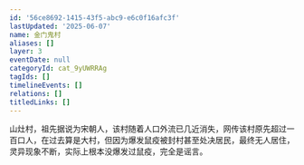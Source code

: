 ```yaml
---
id: '56ce8692-1415-43f5-abc9-e6c0f16afc3f'
lastUpdated: '2025-06-07'
name: 金门鬼村
aliases: []
layer: 3
eventDate: null
categoryId: cat_9yUWRRAg
tagIds: []
timelineEvents: []
relations: []
titledLinks: []
---
```

山灶村，祖先据说为宋朝人，该村随着人口外流已几近消失，网传该村原先超过一百口人，在过去算是大村，但因为爆发鼠疫被封村甚至处决居民，最终无人居住，灵异现象不断，实际上根本没爆发过鼠疫，完全是谣言。
